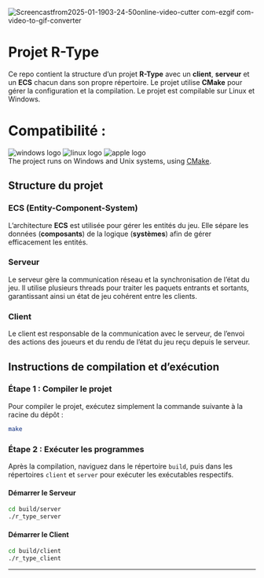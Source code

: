 ![Screencastfrom2025-01-1903-24-50online-video-cutter com-ezgif com-video-to-gif-converter](https://github.com/user-attachments/assets/73fdfeef-8ca9-4c00-a7e4-26242d0fa5d6)

# Projet R-Type

Ce repo contient la structure d’un projet **R-Type** avec un **client**,  **serveur** et un **ECS** chacun dans son propre répertoire. Le projet utilise **CMake** pour gérer la configuration et la compilation. Le projet est compilable sur Linux et Windows.

# Compatibilité :

![windows logo](./images/windows-logo.jpg) ![linux logo](./images/linux-logo.png) ![apple logo](./images/apple-logo.png)  
The project runs on Windows and Unix systems, using [CMake](https://cmake.org/).  



## Structure du projet

### ECS (Entity-Component-System)
L’architecture **ECS** est utilisée pour gérer les entités du jeu. Elle sépare les données (**composants**) de la logique (**systèmes**) afin de gérer efficacement les entités.

### Serveur
Le serveur gère la communication réseau et la synchronisation de l’état du jeu. Il utilise plusieurs threads pour traiter les paquets entrants et sortants, garantissant ainsi un état de jeu cohérent entre les clients.

### Client
Le client est responsable de la communication avec le serveur, de l’envoi des actions des joueurs et du rendu de l’état du jeu reçu depuis le serveur.

## Instructions de compilation et d’exécution

### Étape 1 : Compiler le projet

Pour compiler le projet, exécutez simplement la commande suivante à la racine du dépôt :

```bash
make
```

### Étape 2 : Exécuter les programmes

Après la compilation, naviguez dans le répertoire `build`, puis dans les répertoires `client` et `server` pour exécuter les exécutables respectifs.

#### Démarrer le Serveur

```bash
cd build/server
./r_type_server
```

#### Démarrer le Client

```bash
cd build/client
./r_type_client
``` 

--- 
